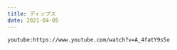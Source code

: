 ```yaml
---
title: ディップス
date: 2021-04-05
---
```



`youtube:https://www.youtube.com/watch?v=A_4fatY9s5o`

